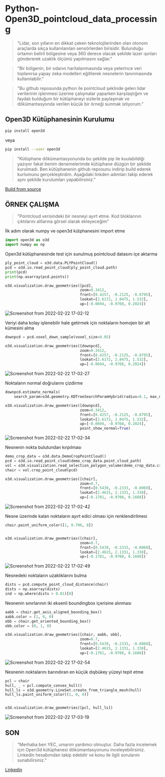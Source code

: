 # **Python-Open3D_pointcloud_data_processing**


>"Lidar, son yılların en dikkat çeken teknolojilerinden olan otonom araçlarda sıkça kullanılanılan sensörlerden birisidir. Bulunduğu ortamın belirli bölgesine veya 360 derece olacak şekilde lazer ışınları göndererek uzaklık ölçümü yapılmasını sağlar."

>"Bir bölgenin, bir odanın haritalanmasında veya yeterince veri toplanırsa yapay zeka modelleri eğitilerek nesnelerin tanınmasında kullanılabilir."

>"Bu github reposunda python ile pointcloud şeklinde gelen lidar verilerinin işlenmesi üzerine çalışmalar yaparken karşılaştığım ve faydalı bulduğum bir kütüphaneyi sizlerle paylaşmak ve dökümantasyonda verilen küçük bir örneği sunmak istiyorum."


## **Open3D Kütüphanesinin Kurulumu**

```bash
pip install open3d
```

veya 

```bash
pip install --user open3d 
```

>"Kütüphane dökümantasyonunda bu şekilde pip ile kuulabildiği yazıyor fakat benim denemelerimde kütüphane düzgün bir şekilde kurulmadı. Ben kütüphanenin github reposunu indirip build ederek kurlumunu gerçekleştirdim. Aşağıdaki linkden adımları takip ederek aynı şekilde kurulumları yapabilirsiniz."

[Build from source](http://www.open3d.org/docs/release/compilation.html)


## **ÖRNEK ÇALIŞMA** 
>"Pointcloud verisindeki bir nesneyi ayırt etme. Kod bloklarının çıktılarını altlarına görsel olarak ekleyeceğim"

İlk adım olarak numpy ve open3d kütphanesini import etme
```python
import open3d as o3d 
import numpy as np 
```

Open3d kütüphanesinde test için sunulmuş pointcloud datasını içe aktarma

```python
ply_point_cloud = o3d.data.PLYPointCloud()
pcd = o3d.io.read_point_cloud(ply_point_cloud.path)
print(pcd)
print(np.asarray(pcd.points))

o3d.visualization.draw_geometries([pcd],
                                  zoom=0.3412,
                                  front=[0.4257, -0.2125, -0.8795],
                                  lookat=[2.6172, 2.0475, 1.532],
                                  up=[-0.0694, -0.9768, 0.2024])
```

![Screenshot from 2022-02-22 17-02-12](https://user-images.githubusercontent.com/81256525/155185411-a6cc4b98-7e58-4275-8b51-4bfd335f1159.png)



Veriyi daha kolay işlenebilir hale getirmek için noktaların homojen bir alt kümesini alma
```python
downpcd = pcd.voxel_down_sample(voxel_size=0.05)

o3d.visualization.draw_geometries([downpcd],
                                  zoom=0.3412,
                                  front=[0.4257, -0.2125, -0.8795],
                                  lookat=[2.6172, 2.0475, 1.532],
                                  up=[-0.0694, -0.9768, 0.2024])
```


![Screenshot from 2022-02-22 17-02-27](https://user-images.githubusercontent.com/81256525/155186138-db8930ae-ef89-4ecb-84f0-236c45741168.png)

Noktaların normal doğrularını çizdirme
```python
downpcd.estimate_normals(
    search_param=o3d.geometry.KDTreeSearchParamHybrid(radius=0.1, max_nn=30))

o3d.visualization.draw_geometries([downpcd],
                                  zoom=0.3412,
                                  front=[0.4257, -0.2125, -0.8795],
                                  lookat=[2.6172, 2.0475, 1.532],
                                  up=[-0.0694, -0.9768, 0.2024],
                                  point_show_normal=True)
```

![Screenshot from 2022-02-22 17-02-34](https://user-images.githubusercontent.com/81256525/155186612-d534eafa-804a-469e-afe1-1044608db141.png)

Nesnenin nokta bulutundan kırpılması
```python
demo_crop_data = o3d.data.DemoCropPointCloud()
pcd = o3d.io.read_point_cloud(demo_crop_data.point_cloud_path)
vol = o3d.visualization.read_selection_polygon_volume(demo_crop_data.cropped_json_path)
chair = vol.crop_point_cloud(pcd)

o3d.visualization.draw_geometries([chair],
                                  zoom=0.7,
                                  front=[0.5439, -0.2333, -0.8060],
                                  lookat=[2.4615, 2.1331, 1.338],
                                  up=[-0.1781, -0.9708, 0.1608])
```

![Screenshot from 2022-02-22 17-02-42](https://user-images.githubusercontent.com/81256525/155187674-8a6844f1-cc5e-445e-9fdc-b514178f0dc7.png)

Nesne üzerinde kalan noktaların ayırt edici olması için renklendirilmesi

```python
chair.paint_uniform_color([1, 0.706, 0])


o3d.visualization.draw_geometries([chair],
                                  zoom=0.7,
                                  front=[0.5439, -0.2333, -0.8060],
                                  lookat=[2.4615, 2.1331, 1.338],
                                  up=[-0.1781, -0.9708, 0.1608])
```

![Screenshot from 2022-02-22 17-02-49](https://user-images.githubusercontent.com/81256525/155189784-47c62052-5890-477e-840e-b67b91e82cb6.png)


Nesnedeki noktaların uzaklıklarını bulma
```python
dists = pcd.compute_point_cloud_distance(chair)
dists = np.asarray(dists)
ind = np.where(dists > 0.01)[0]
```

Nesnenin sınırlarının iki eksenli boundingbox içerisine alınması

```python
aabb = chair.get_axis_aligned_bounding_box()
aabb.color = (1, 0, 0)
obb = chair.get_oriented_bounding_box()
obb.color = (0, 1, 0)

o3d.visualization.draw_geometries([chair, aabb, obb],
                                  zoom=0.7,
                                  front=[0.5439, -0.2333, -0.8060],
                                  lookat=[2.4615, 2.1331, 1.338],
                                  up=[-0.1781, -0.9708, 0.1608])
```

![Screenshot from 2022-02-22 17-02-54](https://user-images.githubusercontent.com/81256525/155189893-1ff59cce-7391-4e65-8979-a399ee30ebf2.png)


Nesnenin noktalarını barındıran en küçük dışbükey yüzeyi tepit etme

```python
pcl = chair
hull, _ = pcl.compute_convex_hull()
hull_ls = o3d.geometry.LineSet.create_from_triangle_mesh(hull)
hull_ls.paint_uniform_color((1, 0, 0))


o3d.visualization.draw_geometries([pcl, hull_ls])
```

![Screenshot from 2022-02-22 17-03-19](https://user-images.githubusercontent.com/81256525/155190144-623ee256-3c50-414f-93d3-2ca6fdc1b58c.png)


## SON

>"Merhaba ben YEC, umarım yardımcı olmuştur. Daha fazla incelemek için Open3d kütüphanesi dökümantasyonunu inceleyebilirsiniz. Linkedin hesabımdan takip edebilir ve konu ile ilgili sorularını sunabilirsiniz."

[Linkedin](https://www.linkedin.com/in/yunus-emre-co%C5%9Fkun-84a330202/)
